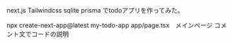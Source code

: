 next.js Tailwindcss sqlite prisma でtodoアプリを作ってみた。

npx create-next-app@latest my-todo-app
app/page.tsx　メインページ
コメント文でコードの説明

